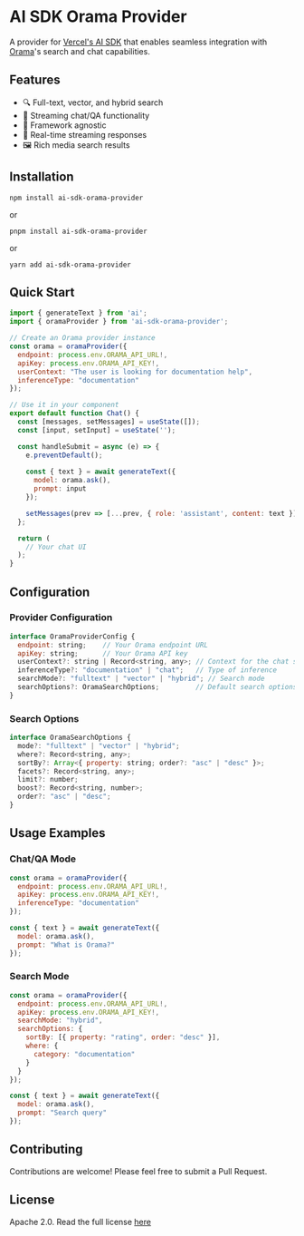 # AI SDK Orama Provider

A provider for [Vercel's AI SDK](https://sdk.vercel.ai/docs) that enables seamless integration with [Orama](https://docs.oramasearch.com/)'s search and chat capabilities.

## Features

- 🔍 Full-text, vector, and hybrid search
- 💬 Streaming chat/QA functionality
- 🚀 Framework agnostic
- 🔄 Real-time streaming responses
- 🖼️ Rich media search results

## Installation

```
npm install ai-sdk-orama-provider

```
or
```
pnpm install ai-sdk-orama-provider
```
or

```
yarn add ai-sdk-orama-provider
```


## Quick Start

```js
import { generateText } from 'ai';
import { oramaProvider } from 'ai-sdk-orama-provider';

// Create an Orama provider instance
const orama = oramaProvider({
  endpoint: process.env.ORAMA_API_URL!,
  apiKey: process.env.ORAMA_API_KEY!,
  userContext: "The user is looking for documentation help",
  inferenceType: "documentation"
});

// Use it in your component
export default function Chat() {
  const [messages, setMessages] = useState([]);
  const [input, setInput] = useState('');

  const handleSubmit = async (e) => {
    e.preventDefault();
    
    const { text } = await generateText({
      model: orama.ask(),
      prompt: input
    });

    setMessages(prev => [...prev, { role: 'assistant', content: text }]);
  };

  return (
    // Your chat UI
  );
}
```

## Configuration

### Provider Configuration

```js
interface OramaProviderConfig {
  endpoint: string;    // Your Orama endpoint URL
  apiKey: string;      // Your Orama API key
  userContext?: string | Record<string, any>; // Context for the chat session
  inferenceType?: "documentation" | "chat";   // Type of inference
  searchMode?: "fulltext" | "vector" | "hybrid"; // Search mode
  searchOptions?: OramaSearchOptions;         // Default search options
}
```

### Search Options

```js
interface OramaSearchOptions {
  mode?: "fulltext" | "vector" | "hybrid";
  where?: Record<string, any>;
  sortBy?: Array<{ property: string; order?: "asc" | "desc" }>;
  facets?: Record<string, any>;
  limit?: number;
  boost?: Record<string, number>;
  order?: "asc" | "desc";
}
```


## Usage Examples

### Chat/QA Mode

```js
const orama = oramaProvider({
  endpoint: process.env.ORAMA_API_URL!,
  apiKey: process.env.ORAMA_API_KEY!,
  inferenceType: "documentation"
});

const { text } = await generateText({
  model: orama.ask(),
  prompt: "What is Orama?"
});
```

### Search Mode

```js
const orama = oramaProvider({
  endpoint: process.env.ORAMA_API_URL!,
  apiKey: process.env.ORAMA_API_KEY!,
  searchMode: "hybrid",
  searchOptions: {
    sortBy: [{ property: "rating", order: "desc" }],
    where: {
      category: "documentation"
    }
  }
});

const { text } = await generateText({
  model: orama.ask(),
  prompt: "Search query"
});
```


## Contributing

Contributions are welcome! Please feel free to submit a Pull Request.

## License

Apache 2.0. Read the full license [here](/LICENSE.md)